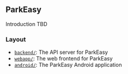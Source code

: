 ## ParkEasy

Introduction TBD

### Layout

- [`backend/`](backend/): The API server for ParkEasy
- [`webapp/`](webapp/): The web frontend for ParkEasy
- [`android/`](android/): The ParkEasy Android application
